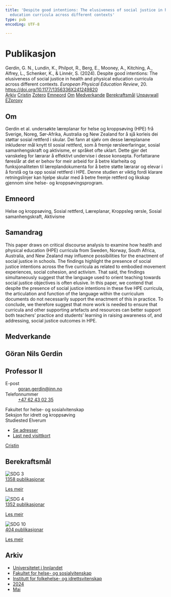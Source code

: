 ```yaml
---
title: 'Despite good intentions: The elusiveness of social justice in health and physical
  education curricula across different contexts'
type: pub
encoding: UTF-8

---
```

<h1>Publikasjon</h1>
<article id="csl-bib-container-CMCUKKV6" class="csl-bib-container">
  <div class="csl-bib-body"> <div class="csl-entry">Gerdin, G. N., Lundin, K., Philpot, R., Berg, E., Mooney, A., Kitching, A., Alfrey, L., Schenker, K., &#38; Linnér, S. (2024). Despite good intentions: The elusiveness of social justice in health and physical education curricula across different contexts. <i>European Physical Education Review</i>, 20. <a href="https://doi.org/10.1177/1356336X241249820">https://doi.org/10.1177/1356336X241249820</a></div> </div>
  <div class="csl-bib-buttons">
    <a href="#taxonomy-article-CMCUKKV6" alt="archive" class="csl-bib-button">Arkiv</a>
    <a href="https://app.cristin.no/results/show.jsf?id=2269797" alt="Cristin" class="csl-bib-button">Cristin</a>
    <a href="http://zotero.org/groups/5881554/items/CMCUKKV6" alt="Zotero" class="csl-bib-button">Zotero</a>
    <a href="#keywords-article-CMCUKKV6" alt="keywords" class="csl-bib-button">Emneord</a>
    <a href="#about-article-CMCUKKV6" alt="about_pub" class="csl-bib-button">Om</a>
    <a href="#contributors-article-CMCUKKV6" alt="contributors" class="csl-bib-button">Medverkande</a>
    <a href="#sdg-article-CMCUKKV6" alt="sdg" class="csl-bib-button">Berekraftsmål</a>
    <a href="https://journals.sagepub.com/doi/pdf/10.1177/1356336X241249820" alt="Unpaywall" class="csl-bib-button">Unpaywall</a>
    <a href="https://journals.sagepub.com/doi/pdf/10.1177/1356336X241249820" alt="EZproxy" class="csl-bib-button">EZproxy</a>
  </div>
  <div id="csl-bib-meta-container-CMCUKKV6"></div>
</article>
<div id="csl-bib-meta-CMCUKKV6" class="csl-bib-meta">
  <article id="about-article-CMCUKKV6" class="about_pub-article">
    <h1>Om</h1>
    Gerdin et al. undersøkte læreplanar for helse og kroppsøving (HPE) frå Sverige, Noreg, Sør-Afrika, Australia og New Zealand for å sjå korleis dei støttar sosial rettferd i skular. Dei fann at sjølv om desse læreplanane inkluderer mål knytt til sosial rettferd, som å fremje rørsleerfaringar, sosial samanhengskraft og aktivisme, er språket ofte uklart. Dette gjer det vanskeleg for lærarar å effektivt undervise i desse konsepta. Forfattarane føreslår at det er behov for meir arbeid for å betre klarheita og funksjonaliteten til læreplandokumenta for å betre støtte lærarar og elevar i å forstå og ta opp sosial rettferd i HPE. Denne studien er viktig fordi klarare retningslinjer kan hjelpe skular med å betre fremje rettferd og likskap gjennom sine helse- og kroppsøvingsprogram.
  </article>
  <article id="keywords-article-CMCUKKV6" class="keywords-article">
    <h1>Emneord</h1>
    Helse og kroppsøving, Sosial rettferd, Læreplanar, Kroppsleg rørsle, Sosial samanhengskraft, Aktivisme
  </article>
  <article id="abstract-article-CMCUKKV6" class="abstract-article">
    <h1>Samandrag</h1>
    This paper draws on critical discourse analysis to examine how health and physical education (HPE) curricula from Sweden, Norway, South Africa, Australia, and New Zealand may influence possibilities for the enactment of social justice in schools. The findings highlight the presence of social justice intentions across the five curricula as related to embodied movement experiences, social cohesion, and activism. That said, the findings simultaneously suggest that the language used to orient teaching towards social justice objectives is often elusive. In this paper, we contend that despite the presence of social justice intentions in these five HPE curricula, the articulation and function of the language within the curriculum documents do not necessarily support the enactment of this in practice. To conclude, we therefore suggest that more work is needed to ensure that curricula and other supporting artefacts and resources can better support both teachers’ practice and students’ learning in raising awareness of, and addressing, social justice outcomes in HPE.
  </article>
  <article id="contributors-article-CMCUKKV6" class="contributors-article">
    <h1>Medverkande</h1>
    <div class="personas"> <div class="vrtx-hinn-person-card"> <div class="photo"> <i class="lar la-user-circle missing-person"></i> </div> <div class="info"> <hgroup><h1>Göran Nils Gerdin</h1> <h2>Professor II</h2> </hgroup><dl> <dt>E-post</dt> <dd> <a href="mailto:goran.gerdin@inn.no">goran.gerdin@inn.no</a> </dd> <dt>Telefonnummer</dt> <dd><a href="tel:+4762430235"> +47 62 43 02 35 </a></dd> </dl> <p> Fakultet for helse- og sosialvitenskap<br> Seksjon for idrett og kroppsøving<br> Studiested Elverum </p> <ul class="vrtx-hinn-links"> <li><a href="https://www.inn.no/finn-en-ansatt/goran-gerdin.html#vrtx-hinn-addresses">Se adresser</a></li> <li><a href="https://www.inn.no/finn-en-ansatt/goran-gerdin.html?vrtx=vcf">Last ned visittkort</a></li> </ul> </div> </div> <a href="https://app.cristin.no/persons/show.jsf?id=1768099" alt="Cristin URL" class="personas-cristin">Cristin</a> </div>
  </article>
  <article id="sdg-article-CMCUKKV6" class="sdg-article">
    <h1>Berekraftsmål</h1>
    <div class="sdg-container"><div id="sdg3" class="sdg">
        <img src="{{< params subfolder >}}images/sdg/sdg03_nn.png" class="image" alt="SDG 3">
        <div class="sdg-overlay">
          <a href="{{< params subfolder >}}nn/archive/?sdg=3#archive" class="sdg-publication-count"><span>1358</span> publikasjonar</a>
          <p><a href="https://fn.no/om-fn/fns-baerekraftsmaal/god-helse-og-livskvalitet?lang=nno-NO" class="sdg-read-more">Les meir</a></p>
        </div>
      </div> <div id="sdg4" class="sdg">
        <img src="{{< params subfolder >}}images/sdg/sdg04_nn.png" class="image" alt="SDG 4">
        <div class="sdg-overlay">
          <a href="{{< params subfolder >}}nn/archive/?sdg=4#archive" class="sdg-publication-count"><span>1352</span> publikasjonar</a>
          <p><a href="https://fn.no/om-fn/fns-baerekraftsmaal/god-utdanning?lang=nno-NO" class="sdg-read-more">Les meir</a></p>
        </div>
      </div> <div id="sdg10" class="sdg">
        <img src="{{< params subfolder >}}images/sdg/sdg10_nn.png" class="image" alt="SDG 10">
        <div class="sdg-overlay">
          <a href="{{< params subfolder >}}nn/archive/?sdg=10#archive" class="sdg-publication-count"><span>404</span> publikasjonar</a>
          <p><a href="https://fn.no/om-fn/fns-baerekraftsmaal/mindre-ulikhet?lang=nno-NO" class="sdg-read-more">Les meir</a></p>
        </div>
      </div></div>
  </article>
  <article id="taxonomy-article-CMCUKKV6" class="taxonomy-article">
    <h1>Arkiv</h1>
    <ul>
      <li><a href="{{< params subfolder >}}nn/archive/?key=3DCRN523">Universitetet i Innlandet</a></li>
      <li><a href="{{< params subfolder >}}nn/archive/?key=IDKFS3MX">Fakultet for helse- og sosialvitenskap</a></li>
      <li><a href="{{< params subfolder >}}nn/archive/?key=FJXE3Z8X">Institutt for folkehelse- og idrettsvitenskap</a></li>
      <li><a href="{{< params subfolder >}}nn/archive/?key=DLUBDP8T">2024</a></li>
      <li><a href="{{< params subfolder >}}nn/archive/?key=MLDFMPSM">Mai</a></li>
    </ul>
  </article>
</div>
